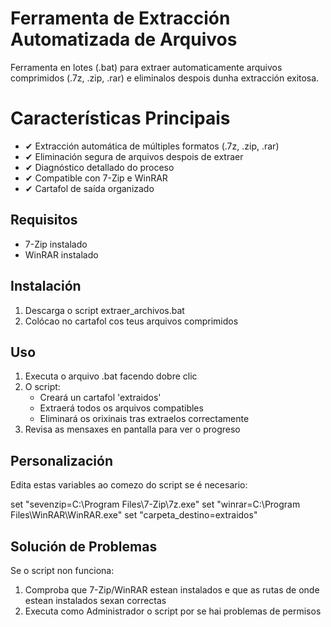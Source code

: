 # Ferramenta de Extracción Automatizada de Arquivos

Ferramenta en lotes (.bat) para extraer automaticamente arquivos comprimidos (.7z, .zip, .rar) e eliminalos despois dunha extracción exitosa.

# Características Principais

- ✔ Extracción automática de múltiples formatos (.7z, .zip, .rar)
- ✔ Eliminación segura de arquivos despois de extraer
- ✔ Diagnóstico detallado do proceso
- ✔ Compatible con 7-Zip e WinRAR
- ✔ Cartafol de saída organizado

## Requisitos

- 7-Zip instalado
- WinRAR instalado

## Instalación

1. Descarga o script extraer_archivos.bat
2. Colócao no cartafol cos teus arquivos comprimidos

## Uso

1. Executa o arquivo .bat facendo dobre clic
2. O script:
   - Creará un cartafol 'extraidos'
   - Extraerá todos os arquivos compatibles
   - Eliminará os orixinais tras extraelos correctamente
3. Revisa as mensaxes en pantalla para ver o progreso

## Personalización

Edita estas variables ao comezo do script se é necesario:

set "sevenzip=C:\Program Files\7-Zip\7z.exe"
set "winrar=C:\Program Files\WinRAR\WinRAR.exe"
set "carpeta_destino=extraidos"

## Solución de Problemas

Se o script non funciona:

1. Comproba que 7-Zip/WinRAR estean instalados e que as rutas de onde estean instalados sexan correctas
2. Executa como Administrador o script por se hai problemas de permisos
